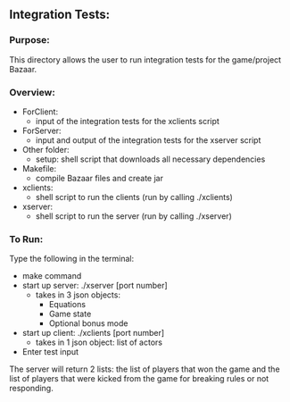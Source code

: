 ## Integration Tests: 

### Purpose:
This directory allows the user to run integration tests for
the game/project Bazaar. 

### Overview:
- ForClient:
  - input of the integration tests for the xclients script
- ForServer:
  - input and output of the integration tests for the xserver script
- Other folder:
  - setup: shell script that downloads all necessary dependencies
- Makefile: 
  - compile Bazaar files and create jar
- xclients: 
  - shell script to run the clients (run by calling ./xclients)
- xserver:
  - shell script to run the server (run by calling ./xserver)

### To Run:
Type the following in the terminal:
- make command
- start up server: ./xserver [port number] 
  - takes in 3 json objects:
    - Equations
    - Game state
    - Optional bonus mode
- start up client: ./xclients [port number]
  - takes in 1 json object: list of actors
- Enter test input

The server will return 2 lists: the list of players that won the game and the 
list of players that were kicked from the game for breaking rules or not responding.
